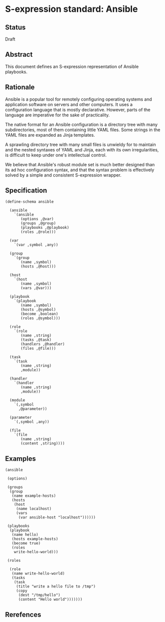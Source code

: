 # S-expression standard: Ansible

## Status

Draft

## Abstract

This document defines an S-expression representation of Ansible
playbooks.

## Rationale

Ansible is a popular tool for remotely configuring operating systems
and application software on servers and other computers. It uses a
configuration language that is mostly declarative. However, parts of
the language are imperative for the sake of practicality.

The native format for an Ansible configuration is a directory tree
with many subdirectories, most of them containing little YAML files.
Some strings in the YAML files are expanded as Jinja templates.

A sprawling directory tree with many small files is unwieldy for to
maintain and the nested syntaxes of YAML and Jinja, each with its own
irregularities, is difficult to keep under one's intellectual control.

We believe that Ansible's robust module set is much better designed
than its ad hoc configuration syntax, and that the syntax problem is
effectively solved by a simple and consistent S-expression wrapper.

## Specification

```Lisp
(define-schema ansible

  (ansible
    `(ansible
       (options ,@var)
       (groups ,@group)
       (playbooks ,@playbook)
       (roles ,@role)))

  (var
    `(var ,symbol ,any))

  (group
    `(group
       (name ,symbol)
       (hosts ,@host)))

  (host
    `(host
       (name ,symbol)
       (vars ,@var)))

  (playbook
    `(playbook
       (name ,symbol)
       (hosts ,@symbol)
       (become ,boolean)
       (roles ,@symbol)))

  (role
    `(role
       (name ,string)
       (tasks ,@task)
       (handlers ,@handler)
       (files ,@file)))

  (task
    `(task
       (name ,string)
       ,module))

  (handler
    `(handler
       (name ,string)
       ,module))

  (module
    `(,symbol
      ,@parameter))

  (parameter
    `(,symbol ,any))

  (file
    `(file
       (name ,string)
       (content ,string))))
```

## Examples

```Lisp
(ansible

 (options)

 (groups
  (group
   (name example-hosts)
   (hosts
    (host
     (name localhost)
     (vars
      (var ansible-host "localhost"))))))

 (playbooks
  (playbook
   (name hello)
   (hosts example-hosts)
   (become true)
   (roles
    write-hello-world)))

 (roles

  (role
   (name write-hello-world)
   (tasks
    (task
     (title "write a hello file to /tmp")
     (copy
      (dest "/tmp/hello")
      (content "Hello world")))))))
```

## Rerefences
